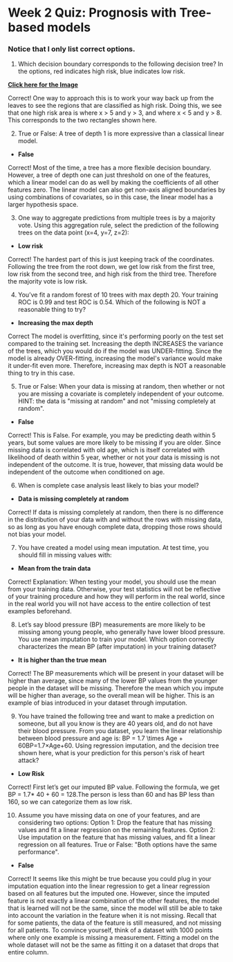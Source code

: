 # **Week 2 Quiz: Prognosis with Tree-based models**

### Notice that I only list correct options.

1. Which decision boundary corresponds to the following decision tree? In the options, red indicates high risk, blue indicates low risk.

[**Click here for the Image**](https://github.com/mk-gurucharan/AI-for-Medical-Diagnosis/blob/master/Week%201/Qn5.JPG)

Correct!
One way to approach this is to work your way back up from the leaves to see the regions that are classified as high risk. Doing this, we see that one high risk area is where x > 5 and y > 3, and where x < 5 and y > 8. This corresponds to the two rectangles shown here.

2. True or False: A tree of depth 1 is more expressive than a classical linear model.
- **False**

Correct!
Most of the time, a tree has a more flexible decision boundary. However, a tree of depth one can just threshold on one of the features, which a linear model can do as well by making the coefficients of all other features zero. The linear model can also get non-axis aligned boundaries by using combinations of covariates, so in this case, the linear model has a larger hypothesis space.

3. One way to aggregate predictions from multiple trees is by a majority vote. Using this aggregation rule, select the prediction of the following trees on the data point (x=4, y=7, z=2):
- **Low risk**

Correct!
The hardest part of this is just keeping track of the coordinates. Following the tree from the root down, we get low risk from the first tree, low risk from the second tree, and high risk from the third tree. Therefore the majority vote is low risk.

4. You’ve fit a random forest of 10 trees with max depth 20. Your training ROC is 0.99 and test ROC is 0.54. Which of the following is NOT a reasonable thing to try?
- **Increasing the max depth**

Correct
The model is overfitting, since it's performing poorly on the test set compared to the training set. Increasing the depth INCREASES the variance of the trees, which you would do if the model was UNDER-fitting. Since the model is already OVER-fitting, increasing the model's variance would make it under-fit even more. Therefore, increasing max depth is NOT a reasonable thing to try in this case.

5. True or False: When your data is missing at random, then whether or not you are missing a covariate is completely independent of your outcome.
HINT: the data is "missing at random" and not "missing completely at random".
- **False**

Correct!
This is False. For example, you may be predicting death within 5 years, but some values are more likely to be missing if you are older. Since missing data is correlated with old age, which is itself correlated with likelihood of death within 5 year, whether or not your data is missing is not independent of the outcome. It is true, however, that missing data would be independent of the outcome when conditioned on age.

6. When is complete case analysis least likely to bias your model?
- **Data is missing completely at random**

Correct!
If data is missing completely at random, then there is no difference in the distribution of your data with and without the rows with missing data, so as long as you have enough complete data, dropping those rows should not bias your model.

7. You have created a model using mean imputation. At test time, you should fill in missing values with:
- **Mean from the train data**

Correct!
Explanation: When testing your model, you should use the mean from your training data. Otherwise, your test statistics will not be reflective of your training procedure and how they will perform in the real world, since in the real world you will not have access to the entire collection of test examples beforehand.

8. Let’s say blood pressure (BP) measurements are more likely to be missing among young people, who generally have lower blood pressure. You use mean imputation to train your model. Which option correctly characterizes the mean BP (after imputation) in your training dataset?
- **It is higher than the true mean**

Correct!
The BP measurements which will be present in your dataset will be higher than average, since many of the lower BP values from the younger people in the dataset will be missing. Therefore the mean which you impute will be higher than average, so the overall mean will be higher. This is an example of bias introduced in your dataset through imputation.

9. You have trained the following tree and want to make a prediction on someone, but all you know is they are 40 years old, and do not have their blood pressure.
From you dataset, you learn the linear relationship between blood pressure and age is:
BP = 1.7 \times Age + 60BP=1.7×Age+60. Using regression imputation, and the decision tree shown here, what is your prediction for this person's risk of heart attack?
- **Low Risk**

Correct!
First let’s get our imputed BP value. Following the formula, we get BP = 1.7* 40 + 60 = 128.The person is less than 60 and has BP less than 160, so we can categorize them as low risk.

10. Assume you have missing data on one of your features, and are considering two options:
Option 1: Drop the feature that has missing values and fit a linear regression on the remaining features.
Option 2: Use imputation on the feature that has missing values, and fit a linear regression on all features. True or False: "Both options have the same performance".
- **False**

Correct!
It seems like this might be true because you could plug in your imputation equation into the linear regression to get a linear regression based on all features but the imputed one. However, since the imputed feature is not exactly a linear combination of the other features, the model that is learned will not be the same, since the model will still be able to take into account the variation in the feature when it is not missing. Recall that for some patients, the data of the feature is still measured, and not missing for all patients. To convince yourself, think of a dataset with 1000 points where only one example is missing a measurement. Fitting a model on the whole dataset will not be the same as fitting it on a dataset that drops that entire column.
